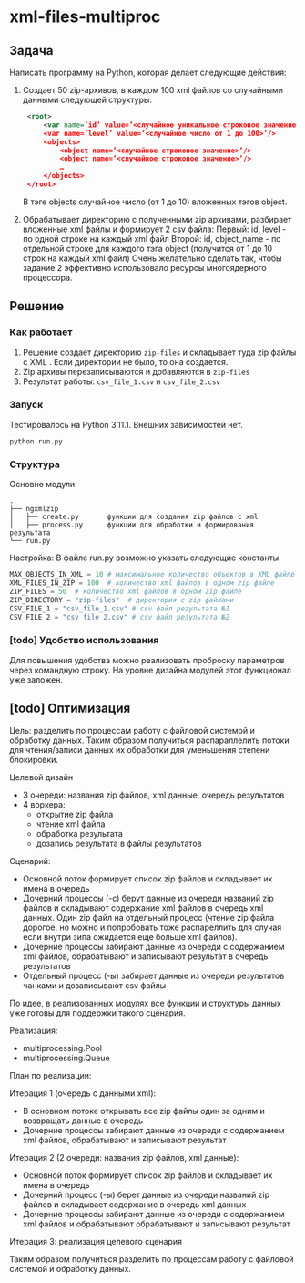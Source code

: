 # xml-files-multiproc

## Задача
Написать программу на Python, которая делает следующие действия:

1. Создает 50 zip-архивов, в каждом 100 xml файлов со случайными данными следующей структуры:
   ```xml
    <root>
        <var name=’id’ value=’<случайное уникальное строковое значение>’/>
        <var name=’level’ value=’<случайное число от 1 до 100>’/>
        <objects>
            <object name=’<случайное строковое значение>’/>
            <object name=’<случайное строковое значение>’/>
            …
        </objects>
    </root>
    ```
    В тэге objects случайное число (от 1 до 10) вложенных тэгов object.

2. Обрабатывает директорию с полученными zip архивами, разбирает вложенные xml файлы и формирует 2 csv файла:
Первый: id, level - по одной строке на каждый xml файл
Второй: id, object_name - по отдельной строке для каждого тэга object (получится от 1 до 10 строк на каждый xml файл)
Очень желательно сделать так, чтобы задание 2 эффективно использовало ресурсы многоядерного процессора.


## Решение

### Как работает
1. Решение создает директорию ```zip-files``` и складывает туда zip файлы с XML . Если директории не было, то она создается. 
2. Zip архивы перезаписываются  и добавляются в ```zip-files```
3. Результат работы: ```csv_file_1.csv``` и ```csv_file_2.csv```

### Запуск
Тестировалось на Python 3.11.1.
Внешних зависимостей нет.
```
python run.py
```

### Структура

Основне модули:
```
.
├── ngxmlzip
│   ├── create.py       функции для создания zip файлов с xml
│   ├── process.py      функции для обработки и формирования результата
└── run.py
```

Настройка:
В файле run.py возможно указать следующие константы
```python
MAX_OBJECTS_IN_XML = 10 # максимальное количество объектов в XML файле
XML_FILES_IN_ZIP = 100  # количество xml файлов в одном zip файле   
ZIP_FILES = 50  # количество xml файлов в одном zip файле   
ZIP_DIRECTORY = "zip-files"  # директория с zip файлами 
CSV_FILE_1 = "csv_file_1.csv" # csv файл результата №1
CSV_FILE_2 = "csv_file_2.csv" # csv файл результата №2
```
### [todo] Удобство использования
Для повышения удобства можно реализовать проброску параметров через командную строку. На уровне дизайна модулей этот функционал уже заложен. 

## [todo] Оптимизация 
Цель: разделить по процессам работу с файловой системой и обработку данных. Таким образом получиться распараллелить потоки для чтения/записи данных их обработки для уменьшения степени блокировки.

Целевой дизайн
- 3 очереди: названия zip файлов, xml данные, очередь результатов
- 4 воркера:
  - открытие zip файла
  - чтение xml файла
  - обработка результата
  - дозапись результата в файлы результатов 

Сценарий:
- Основной поток формирует список zip файлов и складывает их имена в очередь
- Дочерний процессы (-с) берут данные из очереди названий zip файлов и складывают содержание xml файлов в очередь xml данных. Один zip файл на отдельный процесc (чтение zip файла дорогое, но можно и попробовать тоже распареллить для случая если внутри зипа ожидается еще больше xml файлов). 
- Дочерние процессы забирают данные из очереди с содержанием xml файлов, обрабатывают и записывают результат в очередь результатов
- Отдельный процесс (-ы) забирает данные из очереди результатов чанками и дозаписывают csv файлы

По идее, в реализованных модулях все функции и структуры данных уже готовы для поддержки такого сценария. 

Реализация:
- multiprocessing.Pool
- multiprocessing.Queue

План по реализации: 

Итерация 1 (очередь с данными xml): 
  - В основном потоке открывать все zip файлы один за одним и возвращать данные в очередь
  - Дочерние процессы забирают данные из очереди с содержанием xml файлов, обрабатывают и записывают результат

Итерация 2 (2 очереди: названия zip файлов, xml данные): 
  - Основной поток формирует список zip файлов и складывает их имена в очередь
  - Дочерний процесс (-ы) берет данные из очереди названий zip файлов и складывает содержание в очередь xml данных
  - Дочерние процессы забирают данные из очереди с содержанием xml файлов и обрабатывают обрабатывают и записывают результат

Итерация 3: реализация целевого сценария


Таким образом получиться разделить по процессам работу с файловой системой и обработку данных.


